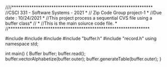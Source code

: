 ////**************************************************************** 
//CSCI 331 - Software Systems - 2021                             *
// Zip Code Group project-1                                      *
//Due date : 10/24/2021                                          *
//This project process a sequential CVS file using a buffer class*
//                                                               *
//This is the main soiurce code file.                            *
//****************************************************************


#include <iostream>
#include <fstream>
#include <string>
#include "buffer.h"
#include "record.h"
using namespace std;

int main()
{
    Buffer buffer;
    buffer.read();
    buffer.vectorAlphabetize(buffer.outer);
    buffer.generateTable(buffer.outer);
}